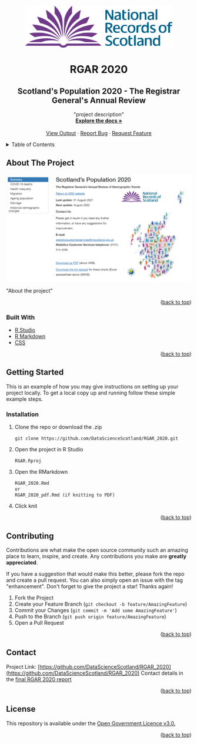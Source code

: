 <div id="top"></div>
<!-- PROJECT LOGO -->
<br />
<div align="center">
  <a href="https://github.com/github_username/repo_name">
    <img src="images/NRS_logo.svg" alt="Logo" width="400">
  </a>

<h1 align="center">RGAR 2020</h1>
<h2 align="center">Scotland's Population 2020 - The Registrar General's Annual Review</h2>
  
  <p align="center">
    "project description"
    <br />
    <a href="https://github.com/DataScienceScotland/RGAR_2020"><strong>Explore the docs »</strong></a>
    <br />
    <br />
    <a href="https://www.nrscotland.gov.uk/files//statistics/rgar/2020/scotlands-population-2020.html">View Output</a>
    ·
    <a href="https://github.com/DataScienceScotland/RGAR_2020/issues">Report Bug</a>
    ·
    <a href="https://github.com/DataScienceScotland/RGAR_2020/issues">Request Feature</a>
  </p>
</div>



<!-- TABLE OF CONTENTS -->
<details>
  <summary>Table of Contents</summary>
  <ol>
    <li>
      <a href="#about-the-project">About The Project</a>
      <ul>
        <li><a href="#built-with">Built With</a></li>
      </ul>
    </li>
    <li>
      <a href="#getting-started">Getting Started</a>
      <ul>
        <li><a href="#installation">Installation</a></li>
      </ul>
    </li>
    <li><a href="#contact">Contact</a></li>
    <li><a href="#license">License</a></li>
  </ol>
</details>



<!-- ABOUT THE PROJECT -->
## About The Project

![RGAR_2020](images/rgar_2020_screenshot.png)

"About the project"

<p align="right">(<a href="#top">back to top</a>)</p>



### Built With

* [R Studio](https://www.rstudio.com/)
* [R Markdown](https://rmarkdown.rstudio.com/)
* [CSS](https://www.w3schools.com/css/default.asp)

<p align="right">(<a href="#top">back to top</a>)</p>



<!-- GETTING STARTED -->
## Getting Started

This is an example of how you may give instructions on setting up your project locally.
To get a local copy up and running follow these simple example steps.

### Installation

1. Clone the repo or download the .zip 
   ```
   git clone https://github.com/DataScienceScotland/RGAR_2020.git
   ```
2. Open the project in R Studio

   ```
   RGAR.Rproj
   ```

3. Open the RMarkdown
   ```
   RGAR_2020.Rmd
   or
   RGAR_2020_pdf.Rmd (if knitting to PDF)
   ```
4. Click knit


<p align="right">(<a href="#top">back to top</a>)</p>



<!-- CONTRIBUTING -->
## Contributing

Contributions are what make the open source community such an amazing place to learn, inspire, and create. Any contributions you make are **greatly appreciated**.

If you have a suggestion that would make this better, please fork the repo and create a pull request. You can also simply open an issue with the tag "enhancement".
Don't forget to give the project a star! Thanks again!

1. Fork the Project
2. Create your Feature Branch (`git checkout -b feature/AmazingFeature`)
3. Commit your Changes (`git commit -m 'Add some AmazingFeature'`)
4. Push to the Branch (`git push origin feature/AmazingFeature`)
5. Open a Pull Request

<p align="right">(<a href="#top">back to top</a>)</p>



<!-- CONTACT -->
## Contact

Project Link: [https://github.com/DataScienceScotland/RGAR_2020](https://github.com/DataScienceScotland/RGAR_2020)
Contact details in the [final RGAR 2020 report](https://www.nrscotland.gov.uk/files//statistics/rgar/2020/scotlands-population-2020.html)

<p align="right">(<a href="#top">back to top</a>)</p>

<!-- LICENSE -->
## License

This repository is available under the [Open Government Licence v3.0.](https://www.nationalarchives.gov.uk/doc/open-government-licence/version/3/)

<p align="right">(<a href="#top">back to top</a>)</p>


